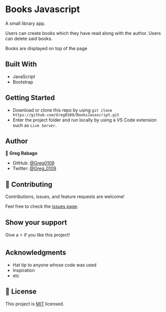 # Books Javascript

A small library app.

Users can create books which they have read along with the author. Users can delete said books.

Books are displayed on top of the page

## Built With

- JavaScript
- Bootstrap

## Getting Started

- Download or clone this repo by using `git clone https://github.com/Greg0109/BooksJavascript.git`
- Enter the project folder and run locally by using a VS Code extension such as `Live Server`.

## Author

👤 **Greg Rabago**

- GitHub: [@Greg0109](https://github.com/greg0109)
- Twitter: [@Greg_0109](https://twitter.com/greg_0109)

## 🤝 Contributing

Contributions, issues, and feature requests are welcome!

Feel free to check the [issues page](../../issues/).

## Show your support

Give a ⭐️ if you like this project!

## Acknowledgments

- Hat tip to anyone whose code was used
- Inspiration
- etc

## 📝 License

This project is [MIT](LICENSE) licensed.
